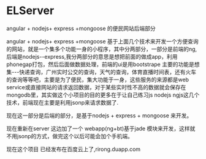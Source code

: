 ELServer
========

angular + nodejs+ express +mongoose 的便民网站后端部分

angular + nodejs+ express +mongoose 基于上面几个技术来开发一个方便查询的网站，就是一个集多个功能一身的小程序，其中分两部分，一部分是前端的ng,后端是nodejs--express,我分两部分的意思是想把前面的做成app，利用phonegap打包，然后后面做数据处理，前端的ui是用bootstrape 主要的功能是想集---快递查询，广州实时公交的查询，天气的查询，体育直播时间表，还有火车的查询等等吧，主要是为了便民，集大功能于一身，这些服务的来源都是web service或直接网站的请求返回数据，对于某些实时性不高的数据就会保存在mongodb里，其实做这个小项目的目的更多在于让自己练习js nodejs ngjs这几个技术，前端现在主要是利用jsonp来请求数据了.

现在这一部分是后端的部分，是基于nodejs + express + mongoose 来开发。

现在重新在server 这边加了一个 webapp(ng+bt)基于jade 模块来开发，这样就不用jsonp的方式，做完这个以后可能会加个手机端。

现在这个项目 已经发布在百度云上了,rirong.duapp.com
